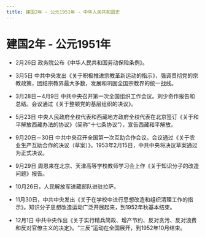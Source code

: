 ```yaml
---
title: 建国2年 - 公元1951年 - 中华人民共和国史
---
```


# 建国2年 - 公元1951年

+ 2月26日 政务院公布《中华人民共和国劳动保险条例》。

+ 3月5日 中共中央发出《关于积极推进宗教革新运动的指示》，强调贯彻党的宗教政策，团结宗教界最大多数，发展和巩固全国宗教界的统一战线。

+ 3月28日－4月9日 中共中央召开第一次全国组织工作会议。刘少奇作报告和总结。会议通过《关于整顿党的基层组织的决议》。

+ 5月23日 中央人民政府全权代表和西藏地方政府全权代表在北京签订《关于和平解放西藏办法的协议》（简称“十七条协议”），宣告西藏和平解放。

+ 9月20日－30日 中共中央召开全国第一次互助合作会议。会议通过《关于农业生产互助合作的决议（草案）》。1953年2月15日，中共中央将决议草案通过为正式决议。

+ 9月29日 周恩来在北京、天津高等学校教师学习会上作《关于知识分子的改造问题》报告。

+ 10月26日，人民解放军进藏部队进驻拉萨。

+ 11月30日，中共中央发出《关于在学校中进行思想改造和组织清理工作的指示》。知识分子思想改造运动广泛开展起来，到1952年秋基本结束。

+ 12月1日 中共中央作出《关于实行精兵简政、增产节约、反对贪污、反对浪费和反对官僚主义的决定》。“三反”运动在全国展开，到1952年10月结束。